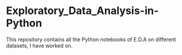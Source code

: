 # Exploratory_Data_Analysis-in-Python
This repository contains all the Python notebooks of E.D.A on different datasets, I have worked on.
